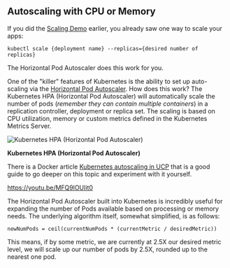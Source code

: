 ## Autoscaling with CPU or Memory

If you did the [Scaling Demo](https://kubernetes.io/docs/tutorials/kubernetes-basics/scale/scale-intro/) earlier, you already saw one way to scale your apps:

`kubectl scale {deployment name} --replicas={desired number of replicas}`

The Horizontal Pod Autoscaler does this work for you.

One of the "killer" features of Kubernetes is the ability to set up auto-scaling via the [Horizontal Pod Autoscaler](https://kubernetes.io/docs/tasks/run-application/horizontal-pod-autoscale/). How does this work? The Kubernetes HPA (Horizontal Pod Autoscaler) will automatically scale the number of pods (_remember they can contain multiple containers_) in a replication controller, deployment or replica set. The scaling is based on CPU utilization, memory or custom metrics defined in the Kubernetes Metrics Server.

![Kubernetes HPA (Horizontal Pod Autoscaler)](https://video.udacity-data.com/topher/2020/February/5e56bc69_kubernetes-hpa/kubernetes-hpa.png)

**Kubernetes HPA (Horizontal Pod Autoscaler)**

There is a Docker article [Kubernetes autoscaling in UCP](https://success.docker.com/article/kubernetes-autoscaling-in-ucp) that is a good guide to go deeper on this topic and experiment with it yourself.

https://youtu.be/MFQ9lOUIit0

The Horizontal Pod Autoscaler built into Kubernetes is incredibly useful for expanding the number of Pods available based on processing or memory needs. The underlying algorithm itself, somewhat simplified, is as follows:

`newNumPods = ceil(currentNumPods * (currentMetric / desiredMetric))`

This means, if by some metric, we are currently at 2.5X our desired metric level, we will scale up our number of pods by 2.5X, rounded up to the nearest one pod.
